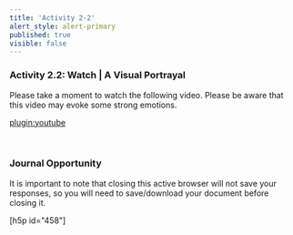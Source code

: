 ```yaml
---
title: 'Activity 2-2'
alert_style: alert-primary
published: true
visible: false
---
```


### Activity 2.2: Watch | A Visual Portrayal

Please take a moment to watch the following video. Please be aware that this video may evoke some strong emotions.  

[plugin:youtube](https://youtu.be/HUngLgGRJpo)

&nbsp;

### Journal Opportunity

It is important to note that closing this active browser will not save your responses, so you will need to save/download your document before closing it.

[h5p id="458"]
